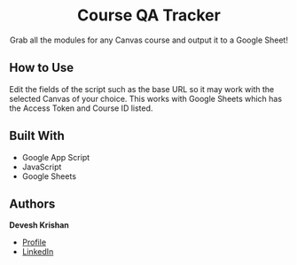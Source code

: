 <h1 align="center">Course QA Tracker</h1>

<p align="center">Grab all the modules for any Canvas course and output it to a Google Sheet! </p> 

## How to Use

Edit the fields of the script such as the base URL so it may work with the selected Canvas of your choice. This works with Google Sheets which has the Access Token and Course ID listed. 

## Built With

- Google App Script
- JavaScript
- Google Sheets

## Authors


**Devesh Krishan**

- [Profile](https://github.com/DeveshKrishan)
- [LinkedIn](https://www.linkedin.com/in/deveshkrishan/)

